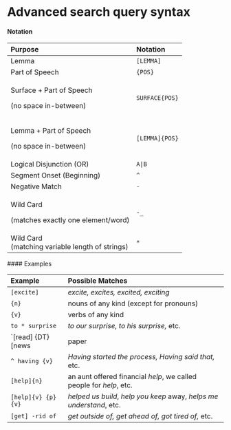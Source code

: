 # Advanced search query syntax

#### Notation

<table>
  <thead>
    <tr>
      <th style="text-align:left">Purpose</th>
      <th style="text-align:left">Notation</th>
    </tr>
  </thead>
  <tbody>
    <tr>
      <td style="text-align:left">Lemma</td>
      <td style="text-align:left"><code>[LEMMA]</code>
      </td>
    </tr>
    <tr>
      <td style="text-align:left">Part of Speech</td>
      <td style="text-align:left"><code>{POS}</code>
      </td>
    </tr>
    <tr>
      <td style="text-align:left">
        <p>Surface + Part of Speech</p>
        <p>(no space in-between)</p>
      </td>
      <td style="text-align:left"><code>SURFACE{POS}</code>
      </td>
    </tr>
    <tr>
      <td style="text-align:left">
        <p>Lemma + Part of Speech</p>
        <p>(no space in-between)</p>
      </td>
      <td style="text-align:left"><code>[LEMMA]{POS}</code>
      </td>
    </tr>
    <tr>
      <td style="text-align:left">Logical Disjunction (OR)</td>
      <td style="text-align:left"><code>A|B</code>
      </td>
    </tr>
    <tr>
      <td style="text-align:left">Segment Onset (Beginning)</td>
      <td style="text-align:left"><code>^</code>
      </td>
    </tr>
    <tr>
      <td style="text-align:left">Negative Match</td>
      <td style="text-align:left"><code>-</code>
      </td>
    </tr>
    <tr>
      <td style="text-align:left">
        <p>Wild Card</p>
        <p>(matches exactly one element/word)</p>
      </td>
      <td style="text-align:left"><code>-_</code>
      </td>
    </tr>
    <tr>
      <td style="text-align:left">Wild Card
        <br />(matching variable length of strings)</td>
      <td style="text-align:left"><code>*</code>
      </td>
    </tr>
  </tbody>
</table>#### Examples

| Example | Possible Matches |
| :--- | :--- |
| `[excite]` | _excite, excites, excited, exciting_ |
| `{n}` | nouns of any kind \(except for pronouns\) |
| `{v}` | verbs of any kind |
| `to * surprise` | _to our surprise, to his surprise,_ etc. |
| `[read] {DT} [news|paper|article]` | _they read these articles, reading the paper or something, I'm reading the news at six,_ etc. |
| `^ having {v}` | _Having started the process, Having said that,_ etc. |
| `[help]{n}` | an aunt offered financial _help_, we called people for _help_, etc. |
| `[help]{v} {p} {v}` |  _helped us build_, _help you keep_ away, _helps me understand_, etc. |
| `[get] -rid of` | _get outside of, get ahead of, got tired of,_ etc. |

